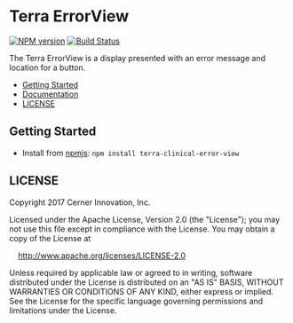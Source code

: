 # Terra ErrorView


[![NPM version](http://img.shields.io/npm/v/terra-clinical-error-view.svg)](https://www.npmjs.org/package/terra-clinical-error-view)
[![Build Status](https://travis-ci.org/cerner/terra-clinical.svg?branch=master)](https://travis-ci.org/cerner/terra-clinical)

The Terra ErrorView is a display presented with an error message and location for a button.

- [Getting Started](#getting-started)
- [Documentation](https://github.com/cerner/terra-clinical/tree/master/packages/terra-clinical-error-view/docs)
- [LICENSE](#license)

## Getting Started

- Install from [npmjs](https://www.npmjs.com): `npm install terra-clinical-error-view`

## LICENSE

Copyright 2017 Cerner Innovation, Inc.

Licensed under the Apache License, Version 2.0 (the "License"); you may not use this file except in compliance with the License. You may obtain a copy of the License at

&nbsp;&nbsp;&nbsp;&nbsp;http://www.apache.org/licenses/LICENSE-2.0

Unless required by applicable law or agreed to in writing, software distributed under the License is distributed on an "AS IS" BASIS, WITHOUT WARRANTIES OR CONDITIONS OF ANY KIND, either express or implied. See the License for the specific language governing permissions and limitations under the License.
